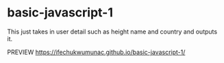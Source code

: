# basic-javascript-1

This just takes in user detail such as height name and country and outputs it.

PREVIEW 
https://ifechukwumunac.github.io/basic-javascript-1/
